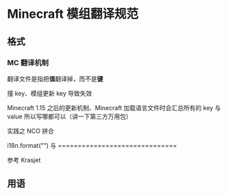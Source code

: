 # Minecraft 模组翻译规范

## 格式

### MC 翻译机制

翻译文件是指把**值**翻译掉，而不是**键**

撞 key、模组更新 key 导致失效

Minecraft 1.15 之后的更新机制、Minecraft 加载语言文件时会汇总所有的 key 与 value 所以写哪都可以（讲一下第三方万用包）

实践之 NCO 拼合

i18n.format("") 与 ==============================

参考 Krasjet

## 用语